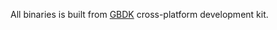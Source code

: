 All binaries is built from [GBDK](https://github.com/gbdk-2020/gbdk-2020) cross-platform development kit. 
